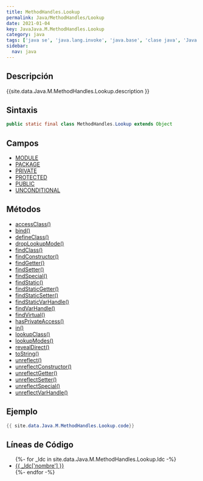 ```yaml
---
title: MethodHandles.Lookup
permalink: Java/MethodHandles/Lookup
date: 2021-01-04
key: JavaJava.M.MethodHandles.Lookup
category: java
tags: ['java se', 'java.lang.invoke', 'java.base', 'clase java', 'Java 1.0']
sidebar: 
  nav: java
---
```


## Descripción
{{site.data.Java.M.MethodHandles.Lookup.description }}

## Sintaxis
~~~java
public static final class MethodHandles.Lookup extends Object
~~~

## Campos
* [MODULE](/Java/MethodHandles/Lookup/MODULE)
* [PACKAGE](/Java/MethodHandles/Lookup/PACKAGE)
* [PRIVATE](/Java/MethodHandles/Lookup/PRIVATE)
* [PROTECTED](/Java/MethodHandles/Lookup/PROTECTED)
* [PUBLIC](/Java/MethodHandles/Lookup/PUBLIC)
* [UNCONDITIONAL](/Java/MethodHandles/Lookup/UNCONDITIONAL)

## Métodos
* [accessClass()](/Java/MethodHandles/Lookup/accessClass)
* [bind()](/Java/MethodHandles/Lookup/bind)
* [defineClass()](/Java/MethodHandles/Lookup/defineClass)
* [dropLookupMode()](/Java/MethodHandles/Lookup/dropLookupMode)
* [findClass()](/Java/MethodHandles/Lookup/findClass)
* [findConstructor()](/Java/MethodHandles/Lookup/findConstructor)
* [findGetter()](/Java/MethodHandles/Lookup/findGetter)
* [findSetter()](/Java/MethodHandles/Lookup/findSetter)
* [findSpecial()](/Java/MethodHandles/Lookup/findSpecial)
* [findStatic()](/Java/MethodHandles/Lookup/findStatic)
* [findStaticGetter()](/Java/MethodHandles/Lookup/findStaticGetter)
* [findStaticSetter()](/Java/MethodHandles/Lookup/findStaticSetter)
* [findStaticVarHandle()](/Java/MethodHandles/Lookup/findStaticVarHandle)
* [findVarHandle()](/Java/MethodHandles/Lookup/findVarHandle)
* [findVirtual()](/Java/MethodHandles/Lookup/findVirtual)
* [hasPrivateAccess()](/Java/MethodHandles/Lookup/hasPrivateAccess)
* [in()](/Java/MethodHandles/Lookup/in)
* [lookupClass()](/Java/MethodHandles/Lookup/lookupClass)
* [lookupModes()](/Java/MethodHandles/Lookup/lookupModes)
* [revealDirect()](/Java/MethodHandles/Lookup/revealDirect)
* [toString()](/Java/MethodHandles/Lookup/toString)
* [unreflect()](/Java/MethodHandles/Lookup/unreflect)
* [unreflectConstructor()](/Java/MethodHandles/Lookup/unreflectConstructor)
* [unreflectGetter()](/Java/MethodHandles/Lookup/unreflectGetter)
* [unreflectSetter()](/Java/MethodHandles/Lookup/unreflectSetter)
* [unreflectSpecial()](/Java/MethodHandles/Lookup/unreflectSpecial)
* [unreflectVarHandle()](/Java/MethodHandles/Lookup/unreflectVarHandle)

## Ejemplo
~~~java
{{ site.data.Java.M.MethodHandles.Lookup.code}}
~~~

## Líneas de Código
<ul>
{%- for _ldc in site.data.Java.M.MethodHandles.Lookup.ldc -%}
   <li>
       <a href="{{_ldc['url'] }}">{{ _ldc['nombre'] }}</a>
   </li>
{%- endfor -%}
</ul>
